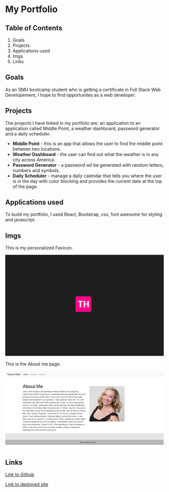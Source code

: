 # My Portfolio
## Table of Contents
1. Goals
2. Projects
3. Applications used
4. Imgs
5. Links
## Goals
As an SMU bootcamp student who is getting a certificate in Full Stack Web Developement, I hope to find opportunites as a web developer. 

## Projects
The projects I have linked in my portfolio are; an application to an application called Middle Point, a weather dashboard, password generator and a daily scheduler.
* **Middle Point** - this is an app that allows the user to find the middle point between two locations.
* **Weather Dashboard** - the user can find out what the weather is in any city across America.
* **Password Generator** - a password wil be generated with random letters, numbers and symbols. 
* **Daily Scheduler** - manage a daily calendar that tells you where the user is in the day with color blocking and provides the current date at the top of the page. 

## Applications used
To build my portfolio, I used React, Bootstrap, css, font awesome for styling and javascript.
## Imgs
This is my personalized Favicon.

![screenshot](public/images/favicon.png)

This is the About me page.

![screenshot](public/images/about.png)
## Links
[Link to Github](https://github.com/teresaheidt/teresa-heidt-portfolio.git)

[Link to deployed site](https://teresaheidt.github.io/teresa-heidt-portfolio)
